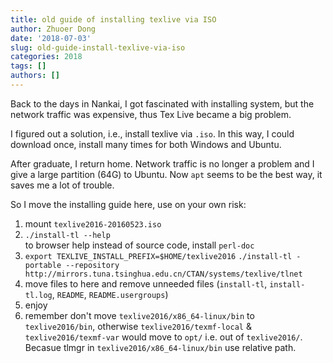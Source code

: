 ```yaml
---
title: old guide of installing texlive via ISO
author: Zhuoer Dong
date: '2018-07-03'
slug: old-guide-install-texlive-via-iso
categories: 2018
tags: []
authors: []
---
```


Back to the days in Nankai, I got fascinated with installing system, but the network traffic was expensive, thus Tex Live became a big problem.

I figured out a solution, i.e., install texlive via `.iso`. In this way, I could download once, install many times for both Windows and Ubuntu.

After graduate, I return home. Network traffic is no longer a problem and  I give a large partition (64G) to Ubuntu. Now `apt` seems to be the best way, it saves me a lot of trouble.

So I move the installing guide here, use on your own risk:

1. mount `texlive2016-20160523.iso`
1. `./install-tl --help`  
   to browser help instead of source code, install `perl-doc`
1. `export TEXLIVE_INSTALL_PREFIX=$HOME/texlive2016`
   `./install-tl -portable --repository http://mirrors.tuna.tsinghua.edu.cn/CTAN/systems/texlive/tlnet`
1. move files to here and remove unneeded files (`install-tl`, `install-tl.log`, `README`, `README.usergroups`)
1. enjoy
1. remember don't move `texlive2016/x86_64-linux/bin` to `texlive2016/bin`, otherwise `texlive2016/texmf-local` & `texlive2016/texmf-var` would move to `opt/` i.e. out of `texlive2016/`. Becasue tlmgr in `texlive2016/x86_64-linux/bin` use relative path.

